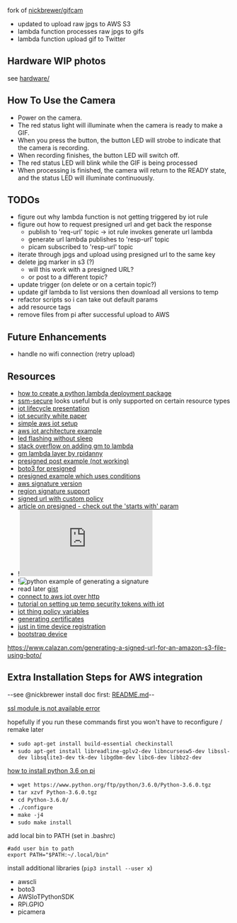fork of [nickbrewer/gifcam](https://github.com/nickbrewer/gifcam)

* updated to upload raw jpgs to AWS S3
* lambda function processes raw jpgs to gifs
* lambda function upload gif to Twitter 

## Hardware WIP photos
see [hardware/](https://github.com/ntno/gifcam/tree/master/hardware)

## How To Use the Camera
- Power on the camera.
- The red status light will illuminate when the camera is ready to make a GIF.
- When you press the button, the button LED will strobe to indicate that the camera is recording.
- When recording finishes, the button LED will switch off.
- The red status LED will blink while the GIF is being processed
- When processing is finished, the camera will return to the READY state, and the status LED will illuminate continuously.


## TODOs
* figure out why lambda function is not getting triggered by iot rule
* figure out how to request presigned url and get back the response
    * publish to 'req-url' topic -> iot rule invokes generate url lambda
    * generate url lambda publishes to 'resp-url' topic 
    * picam subscribed to 'resp-url' topic
* iterate through jpgs and upload using presigned url to the same key
* delete jpg marker in s3 (?)
  * will this work with a presigned URL?
  * or post to a different topic?
* update trigger (on delete or on a certain topic?)
* update gif lambda to list versions then download all versions to temp
* refactor scripts so i can take out default params
* add resource tags 
* remove files from pi after successful upload to AWS

## Future Enhancements 
* handle no wifi connection (retry upload)

## Resources
* [how to create a python lambda deployment package](https://docs.aws.amazon.com/lambda/latest/dg/lambda-python-how-to-create-deployment-package.html)
* [ssm-secure](https://docs.aws.amazon.com/AWSCloudFormation/latest/UserGuide/dynamic-references.html) looks useful but is only supported on certain resource types
* [iot lifecycle presentation](https://www.slideshare.net/AmazonWebServices/the-lifecycle-of-an-aws-iot-thing)
* [iot security white paper](https://d1.awsstatic.com/whitepapers/architecture/AWS-IoT-Lens.pdf)
* [simple aws iot setup](https://teenenggr.in/2018/10/11/how-to-setup-aws-iot-with-raspberrypi/)
* [aws iot architecture example](https://www.youtube.com/watch?v=gKMaf5E-z7Q&feature=youtu.be&t=2312)
* [led flashing without sleep](https://raspberrypi.stackexchange.com/questions/28984/how-to-blink-leds-on-off-continually-while-continuing-execution-of-a-script)
* [stack overflow on adding gm to lambda](https://stackoverflow.com/questions/44729088/how-can-i-install-graphicsmagick-or-imagemagick-on-aws-lambda)
* [gm lambda layer by rpidanny](https://github.com/rpidanny/gm-lambda-layer)
* [presigned post example (not working)](https://docs.aws.amazon.com/code-samples/latest/catalog/python-s3-generate_presigned_post.py.html)
* [boto3 for presigned](https://boto3.amazonaws.com/v1/documentation/api/latest/reference/services/s3.html#S3.Client.generate_presigned_url)
* [presigned example which uses conditions](https://devcenter.heroku.com/articles/s3-upload-python)
* [aws signature version](https://docs.aws.amazon.com/AmazonS3/latest/dev/UsingAWSSDK.html)
* [region signature support](https://docs.aws.amazon.com/general/latest/gr/rande.html#s3_region)
* [signed url with custom policy](https://docs.aws.amazon.com/AmazonCloudFront/latest/DeveloperGuide/private-content-creating-signed-url-custom-policy.html#private-content-custom-policy-statement-example-all-objects)
* [article on presigned - check out the 'starts with' param](https://medium.com/@aidan.hallett/securing-aws-s3-uploads-using-presigned-urls-aa821c13ae8d)
* !![DOCS ON CUSTOM POLICY](https://docs.aws.amazon.com/AmazonS3/latest/API/sigv4-HTTPPOSTConstructPolicy.html)
* !![python example of generating a signature](https://stackoverflow.com/questions/39688422/correct-s3-policy-for-pre-signed-urls)
* read later [gist](https://gist.github.com/SeanHayes/6e7c6094f6a8265e8b56)
* [connect to aws iot over http](https://docs.aws.amazon.com/iot/latest/developerguide/http.html)
* [tutorial on setting up temp security tokens with iot](https://aws.amazon.com/blogs/security/how-to-eliminate-the-need-for-hardcoded-aws-credentials-in-devices-by-using-the-aws-iot-credentials-provider/)
* [iot thing policy variables](https://docs.aws.amazon.com/iot/latest/developerguide/thing-policy-variables.html)
* [generating certificates](http://pages.cs.wisc.edu/~zmiller/ca-howto/)
* [just in time device registration](https://aws.amazon.com/blogs/iot/just-in-time-registration-of-device-certificates-on-aws-iot/)
* [bootstrap device](https://aws.amazon.com/blogs/iot/provisioning-with-a-bootstrap-certificate-in-aws-iot-core/?nc1=b_rp)

https://www.calazan.com/generating-a-signed-url-for-an-amazon-s3-file-using-boto/


## Extra Installation Steps for AWS integration
--see @nickbrewer install doc first: [README.md](https://github.com/nickbrewer/gifcam)--


[ssl module is not available error](https://stackoverflow.com/questions/44290926/pip-cannot-confirm-ssl-certificate-ssl-module-is-not-available)

hopefully if you run these commands first you won't have to reconfigure / remake later
* `sudo apt-get install build-essential checkinstall`
* `sudo apt-get install libreadline-gplv2-dev libncursesw5-dev libssl-dev libsqlite3-dev tk-dev libgdbm-dev libc6-dev libbz2-dev`

[how to install python 3.6 on pi](https://raspberrypi.stackexchange.com/questions/59381/how-do-i-update-my-rpi3-to-python-3-6)
* `wget https://www.python.org/ftp/python/3.6.0/Python-3.6.0.tgz`
* `tar xzvf Python-3.6.0.tgz`
* `cd Python-3.6.0/`
* `./configure`
* `make -j4`
* `sudo make install`

add local bin to PATH (set in .bashrc)

    #add user bin to path
    export PATH="$PATH:~/.local/bin"


install additional libraries (`pip3 install --user x`)
* awscli
* boto3
* AWSIoTPythonSDK
* RPi.GPIO
* picamera

